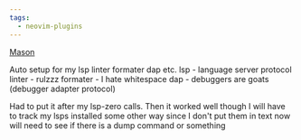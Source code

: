 ```yaml
---
tags:
  - neovim-plugins
---
```

[Mason](https://github.com/williamboman/mason.nvim)

Auto setup for my lsp linter formater dap etc.
lsp - language server protocol
linter - rulzzz
formater - I hate whitespace
dap - debuggers are goats (debugger adapter protocol)

Had to put it after my lsp-zero calls. Then it worked well though I will have to track my lsps installed some other way since I don't put them in text now will need to see if there is a dump command or something